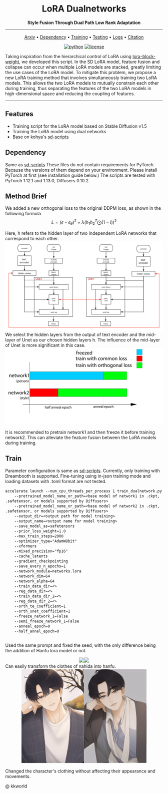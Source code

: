 <div align="center">


# LoRA Dualnetworks
**Style Fusion Through Dual Path Low Rank Adaptation**


______________________________________________________________________

<p align="center">
  <a href="">Arxiv</a> •
  <a href="#dependency">Dependency</a> •
<a href="#training">Training</a> •
<a href="#demo">Testing</a> •
  <a href="#pre-trained-models-and-results">Logs</a> •
  <a href="#citation">Citation</a><br>
 </p>

[![python](https://img.shields.io/badge/python-%20%203.9-blue.svg)]()
[![license](https://img.shields.io/badge/license-Apache%202.0-blue.svg)](https://github.com/duanyiqun/DiffusionDepth/blob/main/LICENSE)



</div>

Taking inspiration from the hierarchical control of LoRA using [lora-block-weight](https://raw.githubusercontent.com/hako-mikan/sd-webui-lora-block-weight/), we developed this script. In the SD LoRA model, feature fusion and collapse can occur when multiple LoRA models are stacked, greatly limiting the use cases of the LoRA model. To mitigate this problem, we propose a new LoRA training method that involves simultaneously training two LoRA models. This allows the two LoRA models to mutually constrain each other during training, thus separating the features of the two LoRA models in high-dimensional space and reducing the coupling of features.

______________________________________________________________________


## Features 
- Training script for the LoRA model based on Stable Diffusion v1.5
- Training the LoRA model using dual networks
- Base on kohya's [sd-scripts](https://github.com/kohya-ss/sd-scripts)


## Dependency
Same as [sd-scripts](https://github.com/kohya-ss/sd-scripts)
These files do not contain requirements for PyTorch. Because the versions of them depend on your environment. Please install PyTorch at first (see installation guide below.)
The scripts are tested with PyTorch 1.12.1 and 1.13.0, Diffusers 0.10.2.

## Method Brief
We added a new orthogonal loss to the original DDPM loss, as shown in the following formula
$$L = (\epsilon - \epsilon_\theta)^2 + \lambda (h_1h_2^T\bigodot(1-I))^2$$

Here, h refers to the hidden layer of two independent LoRA networks that correspond to each other.
![](/img/dualnetwork_theory.jpg)
We select the hidden layers from the output of text encoder and the mid-layer of Unet as our chosen hidden layers h. The influence of the mid-layer of Unet is more significant in this case.
![](/img/dualnetwork.jpg)

It is recommended to pretrain network1 and then freeze it before training network2. This can alleviate the feature fusion between the LoRA models during training.

## Train
Parameter configuration is same as [sd-scripts](https://github.com/kohya-ss/sd-scripts).
Currently, only training with Dreambooth is supported. Fine-tuning using in-json training mode and loading datasets with .toml format are not tested.
```
accelerate launch --num_cpu_threads_per_process 1 train_dualnetwork.py
    --pretrained_model_name_or_path=<base model of network1 in .ckpt, .safetensor, or models supported by Diffusers>
    --pretrained_model_name_or_path=<base model of network2 in .ckpt, .safetensor, or models supported by Diffusers>
    --output_dir=<output path for model training>  
    --output_name=<output name for model training>
    --save_model_as=safetensors
    --prior_loss_weight=1.0 
    --max_train_steps=2000
    --optimizer_type="AdamW8bit" 
    --xformers 
    --mixed_precision="fp16" 
    --cache_latents 
    --gradient_checkpointing
    --save_every_n_epochs=1 
    --network_module=networks.lora
    --network_dim=64
    --network_alpha=64
    --train_data_dir=<>
    --reg_data_dir=<>
    --train_data_dir_2=<>
    --reg_data_dir_2=<>
    --orth_te_coefficient=1
    --orth_unet_coefficient=1
    --freeze_network_1=False
    --semi_freeze_network_1=False
    --anneal_epoch=0
    --half_annel_epoch=0
```

## 
Used the same prompt and fixed the seed, with the only difference being the addition of Hanfu lora model or not.

<div align="center">
<img src="img/nihada_base.png" width = "200" height =  alt="图片名称" align=center/><img src="img/nihida_hanfu.png" width = "200" height =  alt="图片名称" align=center/>
</div>
Can easily transform the clothes of nahida into hanfu.
<div align="center">
<img src="img/sangyan_base.jpeg" width = "200" height =  alt="图片名称" align=center/><img src="img/sangyan_hanfu.png" width = "200" height =  alt="图片名称" align=center/>
</div>

Changed the character's clothing without affecting their appearance and movements.

@ kkworld